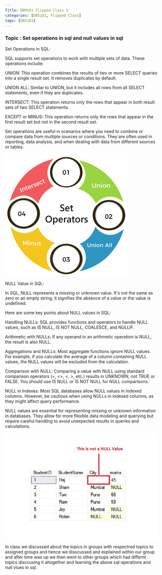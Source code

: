 ```yaml
---
Title: DBM101 Flipped Class 3
categories: [DBS101, Flipped_Class]
tags: [DBS101]
---
```


### Topic : Set operations in sql and null values in sql

Set Operations in SQL:

SQL supports set operations to work with multiple sets of data. These operations include:

UNION: This operation combines the results of two or more SELECT queries into a single result set. It removes duplicates by default.

UNION ALL: Similar to UNION, but it includes all rows from all SELECT statements, even if they are duplicates.

INTERSECT: This operation returns only the rows that appear in both result sets of two SELECT statements.

EXCEPT or MINUS: This operation returns only the rows that appear in the first result set but not in the second result set.

Set operations are useful in scenarios where you need to combine or compare data from multiple sources or conditions. They are often used in reporting, data analysis, and when dealing with data from different sources or tables.

![alt text](../set-operators-in-sql.png)

NULL Value in SQL:

In SQL, NULL represents a missing or unknown value. It's not the same as zero or an empty string; it signifies the absence of a value or the value is undefined.

Here are some key points about NULL values in SQL:

Handling NULLs: SQL provides functions and operators to handle NULL values, such as IS NULL, IS NOT NULL, COALESCE, and NULLIF.

Arithmetic with NULLs: If any operand in an arithmetic operation is NULL, the result is also NULL.

Aggregations and NULLs: Most aggregate functions ignore NULL values. For example, if you calculate the average of a column containing NULL values, the NULL values will be excluded from the calculation.

Comparison with NULL: Comparing a value with NULL using standard comparison operators (=, <>, <, >, etc.) results in UNKNOWN, not TRUE or FALSE. You should use IS NULL or IS NOT NULL for NULL comparisons.

NULL in Indexes: Most SQL databases allow NULL values in indexed columns. However, be cautious when using NULLs in indexed columns, as they might affect query performance.

NULL values are essential for representing missing or unknown information in databases. They allow for more flexible data modeling and querying but require careful handling to avoid unexpected results in queries and calculations.

![alt text](../null.jpg)

In class we discussed about the topics in groups with respectred topics to assigned groups and hence we disscussed and explained within our group and after time was up we then went to other groups which had differnt topics disccusing it altogether and learning the above sql operations and null vlues in sql.

